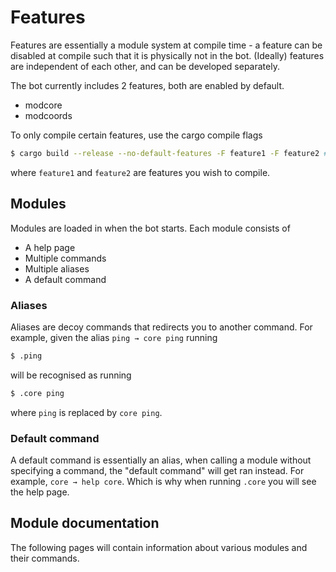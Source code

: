 # Features

Features are essentially a module system at compile time - a feature can be disabled at compile such that it is physically not in the bot. (Ideally) features are independent of each other, and can be developed separately.

The bot currently includes 2 features, both are enabled by default.
- modcore
- modcoords

To only compile certain features, use the cargo compile flags

```sh
$ cargo build --release --no-default-features -F feature1 -F feature2 # ...
```
where `feature1` and `feature2` are features you wish to compile.

## Modules

Modules are loaded in when the bot starts. Each module consists of

- A help page
- Multiple commands
- Multiple aliases
- A default command

### Aliases

Aliases are decoy commands that redirects you to another command. For example, given the alias `ping → core ping` running

```sh
$ .ping
```
will be recognised as running
```sh
$ .core ping
```
where `ping` is replaced by `core ping`.

### Default command

A default command is essentially an alias, when calling a module without specifying a command, the "default command" will get ran instead. For example, `core → help core`. Which is why when running `.core` you will see the help page.

## Module documentation

The following pages will contain information about various modules and their commands.
